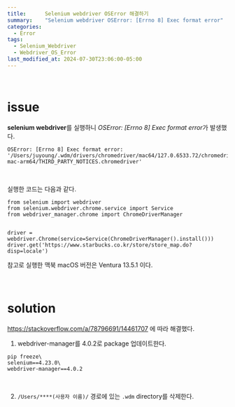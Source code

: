 ```yaml
---
title:      Selenium webdriver OSError 해결하기
summary:    "Selenium webdriver OSError: [Errno 8] Exec format error"
categories: 
  - Error
tags:
  - Selenium_Webdriver
  - Webdriver_OS_Error
last_modified_at: 2024-07-30T23:06:00-05:00
---
```

<br />

# issue
**selenium webdriver**를 실행하니 *OSError: [Errno 8] Exec format error*가 발생했다.
```
OSError: [Errno 8] Exec format error: '/Users/juyoung/.wdm/drivers/chromedriver/mac64/127.0.6533.72/chromedriver-mac-arm64/THIRD_PARTY_NOTICES.chromedriver'
```
<br />

실행한 코드는 다음과 같다.
```
from selenium import webdriver
from selenium.webdriver.chrome.service import Service
from webdriver_manager.chrome import ChromeDriverManager


driver = webdriver.Chrome(service=Service(ChromeDriverManager().install()))
driver.get('https://www.starbucks.co.kr/store/store_map.do?disp=locale')
```
참고로 실행한 맥북 macOS 버전은 Ventura 13.5.1 이다.
<br />
<br />
<br />
# solution
https://stackoverflow.com/a/78796691/14461707 에 따라 해결했다.
<br />

1. webdriver-manager를 4.0.2로 package 업데이트한다.
```
pip freeze\
selenium==4.23.0\
webdriver-manager==4.0.2
```
<br />

2. `/Users/****(사용자 이름)/` 경로에 있는 `.wdm` directory를 삭제한다.
